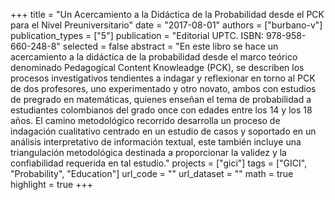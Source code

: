 +++
title = "Un Acercamiento a la Didáctica de la Probabilidad desde el PCK para el Nivel Preuniversitario"
date = "2017-08-01"
authors = ["burbano-v"]
publication_types = ["5"]
publication = "Editorial UPTC. ISBN: 978-958-660-248-8"
selected = false
abstract = "En este libro se hace un acercamiento a la didáctica de la probabilidad desde el marco teórico denominado Pedagogícal Content Knowleadge (PCK), se describen los procesos investigativos tendientes a indagar y reflexionar en torno al PCK de dos profesores, uno experimentado y otro novato, ambos con estudios de pregrado en matemáticas, quienes enseñan el tema de probabilidad a estudiantes colombianos del grado once con edades entre los 14 y los 18 años.  El camino metodológico recorrido desarrolla un proceso de indagación cualitativo centrado en un estudio de casos y soportado en un análisis interpretativo de información textual, este también incluye una triangulación metodológica destinada a proporcionar la validez y la confiabilidad requerida en tal estudio."
projects = ["gici"]
tags = ["GICI", "Probability", "Education"]
url_code = ""
url_dataset = ""
math = true
highlight = true
+++
